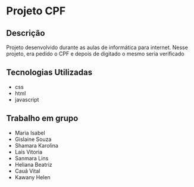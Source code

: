 # Projeto CPF
## Descrição
Projeto desenvolvido durante as aulas de informática para internet. Nesse projeto, era pedido o CPF e depois de digitado o mesmo seria verificado

## Tecnologias Utilizadas
* css
* html
* javascript
## Trabalho em grupo
* Maria Isabel
* Gislaine Souza
* Shamara Karolina
* Laís Vitoria
* Sanmara Lins
* Heliana Beatriz
* Cauã Vital
* Kawany Helen
